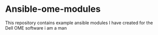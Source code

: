# Ansible-ome-modules
This repository contains example ansible modules I have created for the Dell OME software
i am a man
